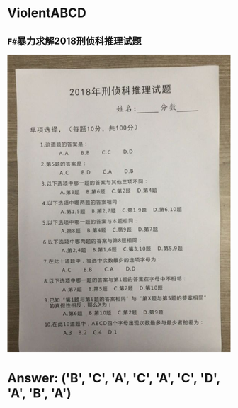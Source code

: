 # ViolentABCD
## `F#`暴力求解2018刑侦科推理试题
![problems](https://github.com/hxdhttk/ViolentABCD/blob/master/problems.jpg)
# Answer: ('B', 'C', 'A', 'C', 'A', 'C', 'D', 'A', 'B', 'A')
